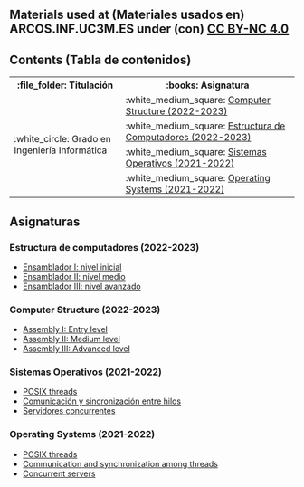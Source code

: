 ## Materials used at (Materiales usados en) ARCOS.INF.UC3M.ES under (con) [CC BY-NC 4.0](http://creativecommons.org/licenses/by-nc/4.0/) 

## Contents (Tabla de contenidos)

<html>
 <small>
 <table>
  <tr><th>:file_folder: Titulación</th><th>:books: Asignatura</th></tr>
  <tr>
      <td rowspan="4"> :white_circle: Grado en Ingeniería Informática</td>
      <td> :white_medium_square: <a href="https://github.com/acaldero/labs/blob/main/README.md#estructura-de-computadores-2022-2023">Computer Structure (2022-2023)</a></td>
  </tr>
  <tr><td> :white_medium_square: <a href="https://github.com/acaldero/labs/blob/main/README.md#computer-structure-2022-2023">Estructura de Computadores (2022-2023)</a></td></tr>
  <tr><td> :white_medium_square: <a href="https://github.com/acaldero/labs/blob/main/README.md#sistemas-operativos-2021-2022">Sistemas Operativos (2021-2022)</a></td></tr>
  <tr><td> :white_medium_square: <a href="https://github.com/acaldero/labs/blob/main/README.md#operating-systems-2021-2022">Operating Systems (2021-2022)</a></td></tr>
 </table>
 </small>
</html>


## Asignaturas

### Estructura de computadores (2022-2023)

 * <a href="https://github.com/acaldero/labs/blob/main/GII_Estructura_De_Computadores/README.md#ensamblador-i-nivel-inicial">Ensamblador I: nivel inicial</a>
 * <a href="https://github.com/acaldero/labs/blob/main/GII_Estructura_De_Computadores/README.md#ensamblador-ii-nivel-medio">Ensamblador II: nivel medio</a>
 * <a href="https://github.com/acaldero/labs/blob/main/GII_Estructura_De_Computadores/README.md#ensamblador-iii-nivel-avanzado">Ensamblador III: nivel avanzado</a>

### Computer Structure (2022-2023)

 * <a href="https://github.com/acaldero/labs/blob/main/GII_Computer_Structure/README.md#assembly-i-entry-level">Assembly I: Entry level</a>
 * <a href="https://github.com/acaldero/labs/blob/main/GII_Computer_Structure/README.md#assembly-ii-medium-level">Assembly II: Medium level</a>
 * <a href="https://github.com/acaldero/labs/blob/main/GII_Computer_Structure/README.md#assembly-iii-advanced-level">Assembly III: Advanced level</a>


### Sistemas Operativos (2021-2022)

 * <a href="https://github.com/acaldero/labs/blob/main/GII_Sistemas_Operativos/README.md#posix-threads">POSIX threads</a>
 * <a href="https://github.com/acaldero/labs/blob/main/GII_Sistemas_Operativos/README.md#comunicación-y-sincronización-entre-hilos">Comunicación y sincronización entre hilos</a>
 * <a href="https://github.com/acaldero/labs/blob/main/GII_Sistemas_Operativos/README.md#servidores-concurrentes">Servidores concurrentes</a>

### Operating Systems (2021-2022)

 * <a href="https://github.com/acaldero/labs/blob/main/GII_Operating_System/README.md#posix-threads">POSIX threads</a>
 * <a href="https://github.com/acaldero/labs/blob/main/GII_Operating_System/README.md#communication-and-synchronization-among-threads">Communication and synchronization among threads</a>
 * <a href="https://github.com/acaldero/labs/blob/main/GII_Operating_System/README.md#concurrent-servers">Concurrent servers</a>

